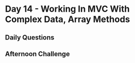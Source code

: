 # Day 14 - Working In MVC With Complex Data, Array Methods

## Daily Questions

## Afternoon Challenge